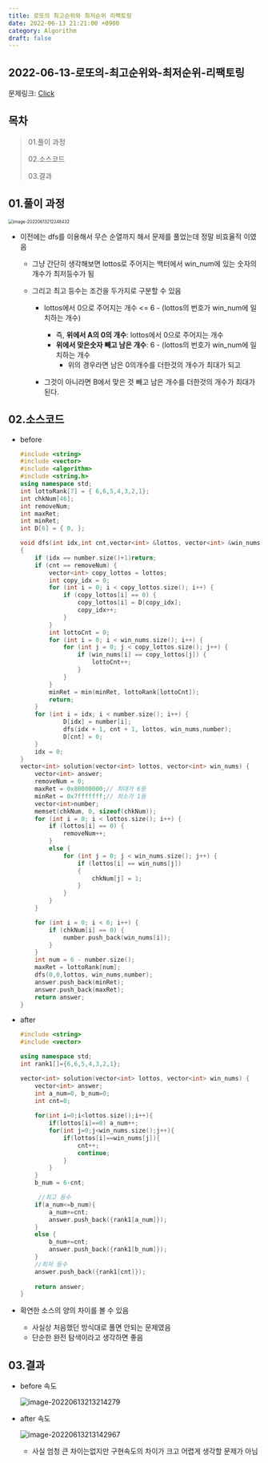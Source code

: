 ```yaml
---
title: 로또의 최고순위와 최저순위 리팩토링
date: 2022-06-13 21:21:00 +0900
category: Algorithm
draft: false
---
```


## 2022-06-13-로또의-최고순위와-최저순위-리팩토링

문제링크: [Click](https://school.programmers.co.kr/learn/courses/30/lessons/77484)

## 목차

> 01.풀이 과정
>
> 02.소스코드
>
> 03.결과

## 01.풀이 과정

<img src="../../assets/img/post/2022-06-13-로또의-최고순위와-최저순위-리팩토링/image-20220613212248432.png" alt="image-20220613212248432" style="zoom:60%;" />

- 이전에는 dfs를 이용해서 무슨 순열까지 해서 문제를 풀었는데 정말 비효율적 이였음

  - 그냥 간단히 생각해보면 lottos로 주어지는 백터에서 win_num에 있는 숫자의 개수가 최저등수가 됨

  - 그리고 최고 등수는 조건을 두가지로 구분할 수 있음

    - lottos에서 0으로 주어지는 개수 <=  6 - (lottos의 번호가 win_num에 일치하는 개수)
      - 즉, **위에서 A의 0의 개수**: lottos에서 0으로 주어지는 개수
      - **위에서 맞은숫자 빼고 남은 개수**: 6 - (lottos의 번호가 win_num에 일치하는 개수
        - 위의 경우라면 남은 0의개수를 더한것의 개수가 최대가 되고 

    - 그것이 아니라면 B에서 맞은 것 빼고 남은 개수를 더한것의 개수가 최대가 된다.

## 02.소스코드

- before

  ```c++
  #include <string>
  #include <vector>
  #include <algorithm>
  #include <string.h>
  using namespace std;
  int lottoRank[7] = { 6,6,5,4,3,2,1};
  int chkNum[46];
  int removeNum;
  int maxRet;
  int minRet;
  int D[6] = { 0, };
  
  void dfs(int idx,int cnt,vector<int> &lottos, vector<int> &win_nums, vector<int> &number)
  {
      if (idx == number.size()+1)return;
      if (cnt == removeNum) {
          vector<int> copy_lottos = lottos;
          int copy_idx = 0;
          for (int i = 0; i < copy_lottos.size(); i++) {
              if (copy_lottos[i] == 0) {
                  copy_lottos[i] = D[copy_idx];
                  copy_idx++;
              }
          }
          int lottoCnt = 0;
          for (int i = 0; i < win_nums.size(); i++) {
              for (int j = 0; j < copy_lottos.size(); j++) {
                  if (win_nums[i] == copy_lottos[j]) {
                      lottoCnt++;
                  }
              }
          }
          minRet = min(minRet, lottoRank[lottoCnt]);
          return;
      }
      for (int i = idx; i < number.size(); i++) {
              D[idx] = number[i];
              dfs(idx + 1, cnt + 1, lottos, win_nums,number);
              D[cnt] = 0;
      }
      idx = 0;
  }
  vector<int> solution(vector<int> lottos, vector<int> win_nums) {
      vector<int> answer;
      removeNum = 0;
      maxRet = 0x80000000;// 최대가 6등
      minRet = 0x7fffffff;// 최소가 1등
      vector<int>number;
      memset(chkNum, 0, sizeof(chkNum));
      for (int i = 0; i < lottos.size(); i++) {
          if (lottos[i] == 0) {
              removeNum++;
          }
          else {
              for (int j = 0; j < win_nums.size(); j++) {
                  if (lottos[i] == win_nums[j])
                  {
                      chkNum[j] = 1;
                  }
              }
          }
      }
  
      for (int i = 0; i < 6; i++) {
          if (chkNum[i] == 0) {
              number.push_back(win_nums[i]);
          }
      }
      int num = 6 - number.size();
      maxRet = lottoRank[num];
      dfs(0,0,lottos, win_nums,number);
      answer.push_back(minRet);
      answer.push_back(maxRet);
      return answer;
  }
  ```

- after

  ```c++
  #include <string>
  #include <vector>
  
  using namespace std;
  int rank1[]={6,6,5,4,3,2,1};
  
  vector<int> solution(vector<int> lottos, vector<int> win_nums) {
      vector<int> answer;
      int a_num=0, b_num=0;
      int cnt=0;
      
      for(int i=0;i<lottos.size();i++){
          if(lottos[i]==0) a_num++;
          for(int j=0;j<win_nums.size();j++){
              if(lottos[i]==win_nums[j]){
                  cnt++;
                  continue;
              }
          }
      }
      b_num = 6-cnt;
  
       //최고 등수
      if(a_num<=b_num){
          a_num+=cnt;
          answer.push_back({rank1[a_num]});
      }
      else {
          b_num+=cnt;
          answer.push_back({rank1[b_num]});
      }
      //최저 등수
      answer.push_back({rank1[cnt]});
    
      return answer;
  }
  ```

- 확연한 소스의 양의 차이를 볼 수 있음

  - 사실상 처음했던 방식대로 풀면 안되는 문제였음
  - 단순한 완전 탐색이라고 생각하면 좋음

## 03.결과

- before 속도

  ![image-20220613213214279](../../assets/img/post/2022-06-13-로또의-최고순위와-최저순위-리팩토링/image-20220613213214279.png)

- after 속도

  ![image-20220613213142967](../../assets/img/post/2022-06-13-로또의-최고순위와-최저순위-리팩토링/image-20220613213142967.png)

  - 사실 엄청 큰 차이는없지만 구현속도의 차이가 크고 어렵게 생각할 문제가 아님